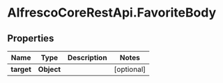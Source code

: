 # AlfrescoCoreRestApi.FavoriteBody

## Properties
Name | Type | Description | Notes
------------ | ------------- | ------------- | -------------
**target** | **Object** |  | [optional] 


